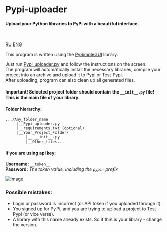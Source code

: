 # Pypi-uploader
#### Upload your Python libraries to PyPi with a beautiful interface.

</br>

<a href="README_RU.md" >RU</a>
<a href="README_EN.md" >ENG</a>
</br>

This program is written using the <a href="https://pypi.org/project/PySimpleGUI/">PySimpleGUI</a> library.

Just run <a href="Pypi_uploader.py">Pypi_uploader.py</a> and follow the instructions on the screen.</br>
The program will automatically install the necessary libraries, compile your project into an archive and upload it to Pypi or Test Pypi.</br>
After uploading, program can also clean up all generated files.

#### Important! Selected project folder should contain the ```__init__.py``` file! This is the main file of your library.

#### Folder hierarchy:
```
.../Any_folder_name
     |__Pypi-uploader.py
     |__requirements.txt (optional)
     |__Your_Project_Folder/
         |__ __init__.py
         |__Other_files... 
```

#### If you are using api key:

**Username:** ```__token__``` </br>
**Password:** *The token value, including the ```pypi-``` prefix*

![Image](https://user-images.githubusercontent.com/128493258/236375512-8fac376f-69a3-48e6-9662-1b6bac0d3a08.png)

### Possible mistakes:
<ul>
<li> Login or password is incorrect (or API token if you uploaded through it). </li>
<li> You signed up for PyPi, and you are trying to upload a project to Test Pypi (or vice versa). </li>
<li> A library with this name already exists. So if this is your library - change the version. </li>
</ul>
